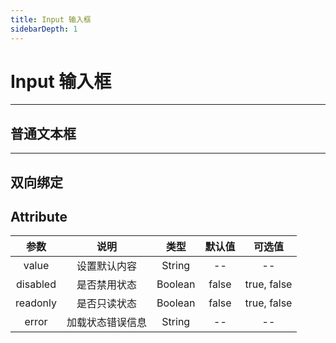 ```yaml
---
title: Input 输入框
sidebarDepth: 1
---
```


# Input 输入框


---
普通文本框
---


<input-demo-1></input-demo-1>


---
双向绑定
---


<input-demo-2></input-demo-2>


<h2>Attribute</h2>


| 参数        | 说明           | 类型  |    默认值  |  可选值  |        
| :-------------: |:-------------:| :-----:|:-----:|:------:|           
| value         | 设置默认内容 | String  |   -- | -- |
| disabled | 是否禁用状态       | Boolean  |   false | true, false  |
| readonly      | 是否只读状态       | Boolean |   false | true, false  |
| error      | 加载状态错误信息       | String |   -- | -- |